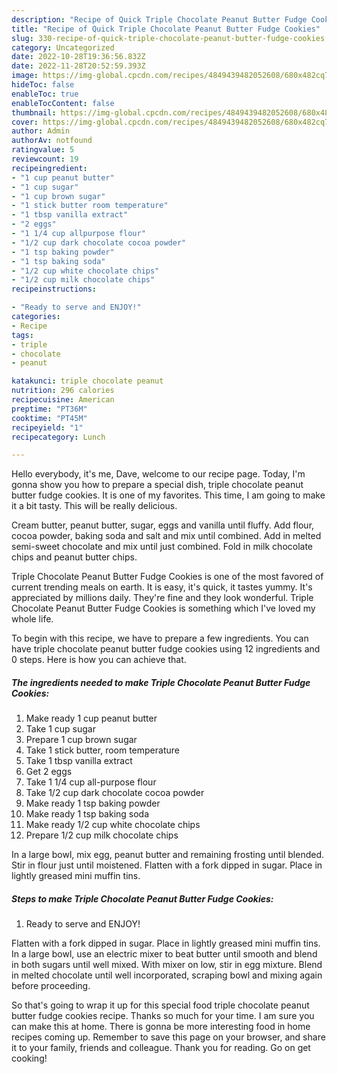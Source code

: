 ```yaml
---
description: "Recipe of Quick Triple Chocolate Peanut Butter Fudge Cookies"
title: "Recipe of Quick Triple Chocolate Peanut Butter Fudge Cookies"
slug: 330-recipe-of-quick-triple-chocolate-peanut-butter-fudge-cookies
category: Uncategorized
date: 2022-10-28T19:36:56.832Z
date: 2022-11-28T20:52:59.393Z
image: https://img-global.cpcdn.com/recipes/4849439482052608/680x482cq70/triple-chocolate-peanut-butter-fudge-cookies-recipe-main-photo.jpg
hideToc: false
enableToc: true
enableTocContent: false
thumbnail: https://img-global.cpcdn.com/recipes/4849439482052608/680x482cq70/triple-chocolate-peanut-butter-fudge-cookies-recipe-main-photo.jpg
cover: https://img-global.cpcdn.com/recipes/4849439482052608/680x482cq70/triple-chocolate-peanut-butter-fudge-cookies-recipe-main-photo.jpg
author: Admin
authorAv: notfound
ratingvalue: 5
reviewcount: 19
recipeingredient:
- "1 cup peanut butter"
- "1 cup sugar"
- "1 cup brown sugar"
- "1 stick butter room temperature"
- "1 tbsp vanilla extract"
- "2 eggs"
- "1 1/4 cup allpurpose flour"
- "1/2 cup dark chocolate cocoa powder"
- "1 tsp baking powder"
- "1 tsp baking soda"
- "1/2 cup white chocolate chips"
- "1/2 cup milk chocolate chips"
recipeinstructions:

- "Ready to serve and ENJOY!"
categories:
- Recipe
tags:
- triple
- chocolate
- peanut

katakunci: triple chocolate peanut 
nutrition: 296 calories
recipecuisine: American
preptime: "PT36M"
cooktime: "PT45M"
recipeyield: "1"
recipecategory: Lunch

---
```



Hello everybody, it's me, Dave, welcome to our recipe page. Today, I'm gonna show you how to prepare a special dish, triple chocolate peanut butter fudge cookies. It is one of my favorites. This time, I am going to make it a bit tasty. This will be really delicious.

Cream butter, peanut butter, sugar, eggs and vanilla until fluffy. Add flour, cocoa powder, baking soda and salt and mix until combined. Add in melted semi-sweet chocolate and mix until just combined. Fold in milk chocolate chips and peanut butter chips.

Triple Chocolate Peanut Butter Fudge Cookies is one of the most favored of current trending meals on earth. It is easy, it's quick, it tastes yummy. It's appreciated by millions daily. They're fine and they look wonderful. Triple Chocolate Peanut Butter Fudge Cookies is something which I've loved my whole life.


To begin with this recipe, we have to prepare a few ingredients. You can have triple chocolate peanut butter fudge cookies using 12 ingredients and 0 steps. Here is how you can achieve that.

<!--inarticleads1-->

##### The ingredients needed to make Triple Chocolate Peanut Butter Fudge Cookies:

1. Make ready 1 cup peanut butter
1. Take 1 cup sugar
1. Prepare 1 cup brown sugar
1. Take 1 stick butter, room temperature
1. Take 1 tbsp vanilla extract
1. Get 2 eggs
1. Take 1 1/4 cup all-purpose flour
1. Take 1/2 cup dark chocolate cocoa powder
1. Make ready 1 tsp baking powder
1. Make ready 1 tsp baking soda
1. Make ready 1/2 cup white chocolate chips
1. Prepare 1/2 cup milk chocolate chips


In a large bowl, mix egg, peanut butter and remaining frosting until blended. Stir in flour just until moistened. Flatten with a fork dipped in sugar. Place in lightly greased mini muffin tins. 

<!--inarticleads2-->

##### Steps to make Triple Chocolate Peanut Butter Fudge Cookies:


1. Ready to serve and ENJOY!

Flatten with a fork dipped in sugar. Place in lightly greased mini muffin tins. In a large bowl, use an electric mixer to beat butter until smooth and blend in both sugars until well mixed. With mixer on low, stir in egg mixture. Blend in melted chocolate until well incorporated, scraping bowl and mixing again before proceeding. 

So that's going to wrap it up for this special food triple chocolate peanut butter fudge cookies recipe. Thanks so much for your time. I am sure you can make this at home. There is gonna be more interesting food in home recipes coming up. Remember to save this page on your browser, and share it to your family, friends and colleague. Thank you for reading. Go on get cooking!
